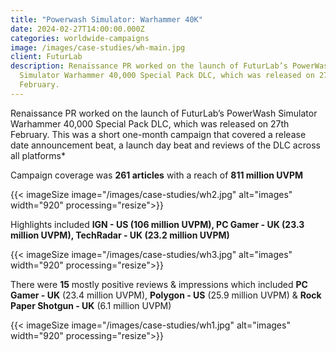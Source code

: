 ```yaml
---
title: "Powerwash Simulator: Warhammer 40K"
date: 2024-02-27T14:00:00.000Z
categories: worldwide-campaigns
image: /images/case-studies/wh-main.jpg
client: FuturLab
description: Renaissance PR worked on the launch of FuturLab’s PowerWash
  Simulator Warhammer 40,000 Special Pack DLC, which was released on 27th
  February.
---
```

Renaissance PR worked on the launch of FuturLab’s PowerWash Simulator Warhammer 40,000 Special Pack DLC, which was released on 27th February. This was a short one-month campaign that covered a release date announcement beat, a launch day beat and reviews of the DLC across all platforms*​

Campaign coverage was **261 articles** with a reach of **811 million UVPM​**

{{< imageSize image="/images/case-studies/wh2.jpg"  alt="images" width="920"  processing="resize">}}

Highlights included **IGN - US (106 million UVPM), PC Gamer - UK (23.3 million UVPM), TechRadar - UK (23.2 million UVPM)​**

{{< imageSize image="/images/case-studies/wh3.jpg"  alt="images" width="920"  processing="resize">}}

There were **15** mostly positive reviews & impressions which included **PC Gamer - UK** (23.4 million UVPM), **Polygon - US** (25.9 million UVPM) & **Rock Paper Shotgun - UK** (6.1 million UVPM)

{{< imageSize image="/images/case-studies/wh1.jpg"  alt="images" width="920"  processing="resize">}}
